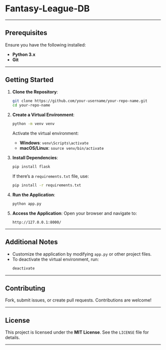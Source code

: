 # Fantasy-League-DB


---

## Prerequisites

Ensure you have the following installed:
- **Python 3.x**
- **Git**

---

## Getting Started

1. **Clone the Repository**:
    ```bash
    git clone https://github.com/your-username/your-repo-name.git
    cd your-repo-name
    ```

2. **Create a Virtual Environment**:
    ```bash
    python -m venv venv
    ```

    Activate the virtual environment:
    - **Windows**: `venv\Scripts\activate`
    - **macOS/Linux**: `source venv/bin/activate`

3. **Install Dependencies**:
    ```bash
    pip install flask
    ```

    If there’s a `requirements.txt` file, use:
    ```bash
    pip install -r requirements.txt
    ```

4. **Run the Application**:
    ```bash
    python app.py
    ```

5. **Access the Application**:
    Open your browser and navigate to:
    ```
    http://127.0.0.1:8000/
    ```

---

## Additional Notes

- Customize the application by modifying `app.py` or other project files.
- To deactivate the virtual environment, run:
    ```bash
    deactivate
    ```

---

## Contributing

Fork, submit issues, or create pull requests. Contributions are welcome!

---

## License

This project is licensed under the **MIT License**. See the `LICENSE` file for details.

---

